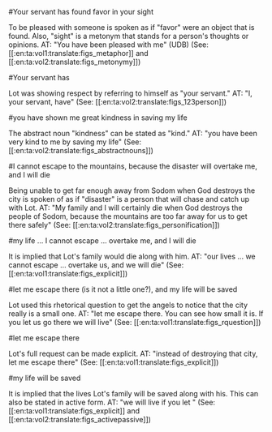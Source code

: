 #Your servant has found favor in your sight

To be pleased with someone is spoken as if "favor" were an object that is found. Also, "sight" is a metonym that stands for a person's thoughts or opinions. AT: "You have been pleased with me" (UDB) (See: [[:en:ta:vol1:translate:figs_metaphor]] and [[:en:ta:vol2:translate:figs_metonymy]])

#Your servant has

Lot was showing respect by referring to himself as "your servant." AT: "I, your servant, have" (See: [[:en:ta:vol2:translate:figs_123person]])

#you have shown me great kindness in saving my life

The abstract noun "kindness" can be stated as "kind." AT: "you have been very kind to me by saving my life" (See: [[:en:ta:vol2:translate:figs_abstractnouns]])

#I cannot escape to the mountains, because the disaster will overtake me, and I will die

Being unable to get far enough away from Sodom when God destroys the city is spoken of as if "disaster" is a person that will chase and catch up with Lot. AT: "My family and I will certainly die when God destroys the people of Sodom, because the mountains are too far away for us to get there safely" (See: [[:en:ta:vol2:translate:figs_personification]])

#my life ... I cannot escape ... overtake me, and I will die

It is implied that Lot's family would die along with him. AT: "our lives ... we cannot escape ... overtake us, and we will die" (See: [[:en:ta:vol1:translate:figs_explicit]])

#let me escape there (is it not a little one?), and my life will be saved

Lot used this rhetorical question to get the angels to notice that the city really is a small one. AT: "let me escape there. You can see how small it is. If you let us go there we will live" (See: [[:en:ta:vol1:translate:figs_rquestion]])

#let me escape there

Lot's full request can be made explicit. AT: "instead of destroying that city, let me escape there" (See: [[:en:ta:vol1:translate:figs_explicit]])

#my life will be saved

It is implied that the lives Lot's family will be saved along with his. This can also be stated in active form. AT: "we will live if you let " (See: [[:en:ta:vol1:translate:figs_explicit]] and [[:en:ta:vol2:translate:figs_activepassive]])